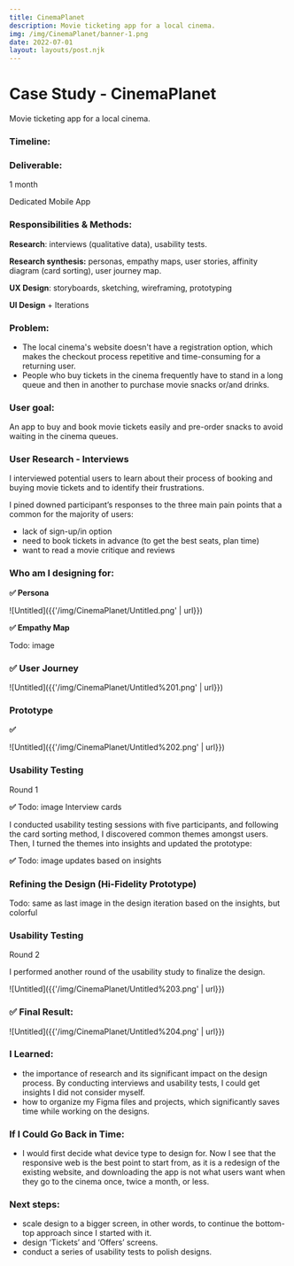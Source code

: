```yaml
---
title: CinemaPlanet
description: Movie ticketing app for a local cinema.
img: /img/CinemaPlanet/banner-1.png
date: 2022-07-01
layout: layouts/post.njk
---
```


# Case Study - CinemaPlanet

Movie ticketing app for a local cinema.

### **Timeline**:

### Deliverable:

1 month

Dedicated Mobile App

### **Responsibilities & Methods**:

**Research**: interviews (qualitative data), usability tests.

**Research synthesis:** personas, empathy maps, user stories, affinity diagram (card sorting), user journey map.

**UX Design**: storyboards, sketching, wireframing, prototyping

**UI Design** + Iterations

### Problem:

- The local cinema's website doesn't have a registration option, which makes the checkout process repetitive and time-consuming for a returning user.
- People who buy tickets in the cinema frequently have to stand in a long queue and then in another to purchase movie snacks or/and drinks.

### User goal:

An app to buy and book movie tickets easily and pre-order snacks to avoid waiting in the cinema queues.

### User Research - Interviews

I interviewed potential users to learn about their process of booking and buying movie tickets and to identify their frustrations.

I pined downed participant’s responses to the three main pain points that a common for the majority of users:

- lack of sign-up/in option
- need to book tickets in advance (to get the best seats, plan time)
- want to read a movie critique and reviews

### Who am I designing for:

**✅ Persona**

![Untitled]({{'/img/CinemaPlanet/Untitled.png' | url}})

**✅ Empathy Map**

Todo: image

### **✅ User Journey**

![Untitled]({{'/img/CinemaPlanet/Untitled%201.png' | url}})

### Prototype

**✅**

![Untitled]({{'/img/CinemaPlanet/Untitled%202.png' | url}})

### Usability Testing

Round 1

**✅** Todo: image Interview cards

I conducted usability testing sessions with five participants, and following the card sorting method, I discovered common themes amongst users. Then, I turned the themes into insights and updated the prototype:

**✅** Todo: image updates based on insights

### **Refining the Design (Hi-Fidelity Prototype)**

Todo: same as last image in the design iteration based on the insights, but colorful

### Usability Testing

Round 2

I performed another round of the usability study to finalize the design.

![Untitled]({{'/img/CinemaPlanet/Untitled%203.png' | url}})

### **✅** Final Result:

![Untitled]({{'/img/CinemaPlanet/Untitled%204.png' | url}})

### I Learned:

- the importance of research and its significant impact on the design process. By conducting interviews and usability tests, I could get insights I did not consider myself.
- how to organize my Figma files and projects, which significantly saves time while working on the designs.

### If I Could Go Back in Time:

- I would first decide what device type to design for. Now I see that the responsive web is the best point to start from, as it is a redesign of the existing website, and downloading the app is not what users want when they go to the cinema once, twice a month, or less.

### Next steps:

- scale design to a bigger screen, in other words, to continue the bottom-top approach since I started with it.
- design ‘Tickets’ and ‘Offers’ screens.
- conduct a series of usability tests to polish designs.

